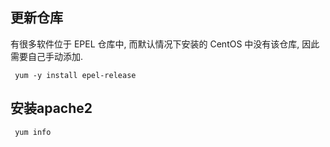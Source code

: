 ## 更新仓库
有很多软件位于 EPEL 仓库中, 而默认情况下安装的 CentOS 中没有该仓库, 因此需要自己手动添加.
```shell
 yum -y install epel-release
```

## 安装apache2
```shell
 yum info
```
